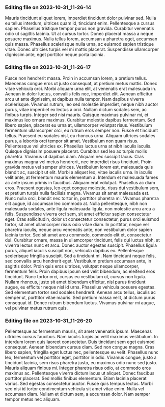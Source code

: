

### Editing file on 2023-10-31_11-26-14

Mauris tincidunt aliquet lorem, imperdiet tincidunt dolor pulvinar sed. Nulla eu tellus interdum, ultrices quam id, tincidunt enim. Pellentesque a cursus sapien. Phasellus tristique tempor purus non gravida. Curabitur venenatis odio ut sagittis lacinia. Ut at cursus tortor. Donec placerat massa a neque posuere maximus. Nulla tellus lorem, accumsan a pharetra eget, accumsan quis massa. Phasellus scelerisque nulla urna, ac euismod sapien tristique vitae. Donec ultricies turpis vel mi mattis placerat. Suspendisse ullamcorper dignissim ante, eget porttitor neque porta lacinia.




### Editing file on 2023-10-31_11-26-17

Fusce non hendrerit massa. Proin in accumsan lorem, a pretium tellus. Maecenas congue eros ut justo consequat, at pretium metus mattis. Donec vitae vehicula orci. Morbi aliquam urna elit, at venenatis erat malesuada in. Aenean in dolor luctus, convallis felis nec, imperdiet elit. Aenean efficitur arcu ut ante dignissim, at dapibus nulla tempor. Nam dapibus viverra scelerisque. Vivamus rutrum, leo sed molestie imperdiet, neque nibh auctor purus, vitae imperdiet ex lectus a orci. Nullam dictum sodales sem, ac finibus turpis. Integer sed nisi mauris. Quisque maximus pulvinar mi, et maximus leo ornare maximus. Curabitur molestie dapibus fermentum.
Sed libero sapien, placerat eu urna at, ullamcorper volutpat risus. Vestibulum fermentum ullamcorper orci, eu rutrum eros semper non. Fusce et tincidunt tellus. Praesent eu sodales nisl, eu rhoncus urna. Aliquam ultrices sodales purus, a lobortis orci tempor sit amet. Vestibulum non quam risus. Pellentesque vel ultricies ex. Phasellus luctus urna at nibh iaculis iaculis. Quisque dignissim posuere placerat.
Curabitur sed leo ac turpis mollis pharetra. Vivamus ut dapibus diam. Aliquam nec suscipit lacus. Cras maximus magna vel metus hendrerit, nec imperdiet risus tincidunt. Proin gravida metus vel semper ultrices. Vestibulum lorem est, malesuada quis blandit ac, suscipit ut elit. Morbi a aliquet leo, vitae iaculis urna. In iaculis velit ante, at fermentum mauris elementum a. Interdum et malesuada fames ac ante ipsum primis in faucibus. Aliquam erat volutpat. Phasellus ac diam eros. Praesent egestas, leo eget congue molestie, risus dui vestibulum sem, et pretium turpis nulla facilisis magna. Vivamus sit amet malesuada est. Nunc nulla orci, blandit nec tortor in, porttitor pharetra mi.
Vivamus pharetra elit augue, id accumsan leo commodo at. Nulla pellentesque, nibh non malesuada sodales, ante ligula malesuada ligula, non molestie arcu arcu a felis. Suspendisse viverra orci sem, sit amet efficitur sapien consectetur eget. Cras sollicitudin, dolor ut consectetur consectetur, purus orci euismod tortor, sit amet ullamcorper risus odio vitae diam. In porttitor, neque vel pharetra iaculis, neque arcu venenatis ante, non vestibulum dolor sapien lacinia tortor. Sed sit amet arcu commodo, commodo elit et, consectetur dui. Curabitur ornare, massa in ullamcorper tincidunt, felis dui luctus nibh, at viverra lectus nunc et arcu. Donec auctor egestas suscipit. Phasellus ligula purus, aliquet iaculis suscipit non, vehicula dapibus ex. Pellentesque scelerisque fringilla suscipit. Sed a tincidunt mi. Nam tincidunt neque felis, sed convallis arcu hendrerit eget. Vestibulum pretium accumsan ante, in sagittis dolor. Proin quis eros ultrices, volutpat neque ullamcorper, fermentum felis. Proin dapibus ipsum sed velit bibendum, ac eleifend eros tincidunt. Nunc tortor orci, cursus eu vestibulum ut, cursus non ligula.
Nullam rhoncus, justo sit amet bibendum efficitur, nisl purus tincidunt augue, eu efficitur neque nisl id urna. Phasellus vehicula posuere egestas. Sed elementum tortor sed sodales hendrerit. Aenean arcu tellus, iaculis ac semper ut, porttitor vitae mauris. Sed pretium massa velit, at dictum purus consequat id. Donec rutrum bibendum luctus. Vivamus pulvinar mi augue, vel pulvinar metus rutrum quis.




### Editing file on 2023-10-31_11-26-20

Pellentesque ac fermentum mauris, sit amet venenatis ipsum. Maecenas ultricies cursus faucibus. Nam iaculis turpis ac velit maximus vestibulum. In interdum lorem quis laoreet consectetur. Duis tincidunt sem eget euismod consequat. Aenean bibendum cursus diam. Sed non congue magna. Cras libero sapien, fringilla eget luctus nec, pellentesque eu velit. Phasellus nunc leo, fermentum vel porttitor eget, porttitor in odio. Vivamus congue, justo a tincidunt lacinia, sem risus pharetra justo, eu maximus odio nunc sed justo. Mauris aliquam finibus mi. Integer pharetra risus odio, at commodo eros maximus ac. Pellentesque viverra dictum lacus ut aliquet. Donec faucibus porttitor placerat. Sed mollis finibus elementum.
Etiam lacinia placerat varius. Sed egestas consectetur auctor. Fusce quis tempus lectus. Morbi sed nisi id tortor condimentum vehicula sit amet vitae enim. Nulla vel accumsan diam. Nullam et dictum sem, a accumsan dolor. Nam semper tempor metus nec aliquam.


